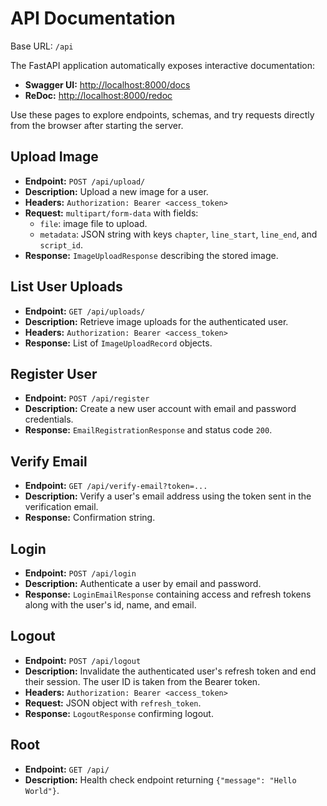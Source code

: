 # API Documentation

Base URL: `/api`

The FastAPI application automatically exposes interactive documentation:

- **Swagger UI:** [http://localhost:8000/docs](http://localhost:8000/docs)
- **ReDoc:** [http://localhost:8000/redoc](http://localhost:8000/redoc)

Use these pages to explore endpoints, schemas, and try requests directly from the browser after starting the server.

## Upload Image

- **Endpoint:** `POST /api/upload/`
- **Description:** Upload a new image for a user.
- **Headers:** `Authorization: Bearer <access_token>`
- **Request:** `multipart/form-data` with fields:
  - `file`: image file to upload.
  - `metadata`: JSON string with keys `chapter`, `line_start`, `line_end`, and `script_id`.
- **Response:** `ImageUploadResponse` describing the stored image.

## List User Uploads

- **Endpoint:** `GET /api/uploads/`
- **Description:** Retrieve image uploads for the authenticated user.
- **Headers:** `Authorization: Bearer <access_token>`
- **Response:** List of `ImageUploadRecord` objects.

## Register User

- **Endpoint:** `POST /api/register`
- **Description:** Create a new user account with email and password credentials.
- **Response:** `EmailRegistrationResponse` and status code `200`.

## Verify Email

- **Endpoint:** `GET /api/verify-email?token=...`
- **Description:** Verify a user's email address using the token sent in the verification email.
- **Response:** Confirmation string.

## Login

- **Endpoint:** `POST /api/login`
- **Description:** Authenticate a user by email and password.
- **Response:** `LoginEmailResponse` containing access and refresh tokens along with the user's
  id, name, and email.

## Logout

- **Endpoint:** `POST /api/logout`
- **Description:** Invalidate the authenticated user's refresh token and end their session. The user ID is taken from the Bearer token.
- **Headers:** `Authorization: Bearer <access_token>`
- **Request:** JSON object with `refresh_token`.
- **Response:** `LogoutResponse` confirming logout.

## Root

- **Endpoint:** `GET /api/`
- **Description:** Health check endpoint returning `{"message": "Hello World"}`.

